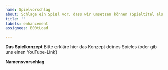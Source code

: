 ```yaml
---
name: Spielvorschlag
about: Schlage ein Spiel vor, dass wir umsetzen können (Spieltitel als Titel der Issue)
title: ''
labels: enhancement
assignees: B00tLoad

---
```


**Das Spielkonzept**
Bitte erkläre hier das Konzept deines Spieles (oder gib uns einen YouTube-Link)

**Namensvorschlag**
